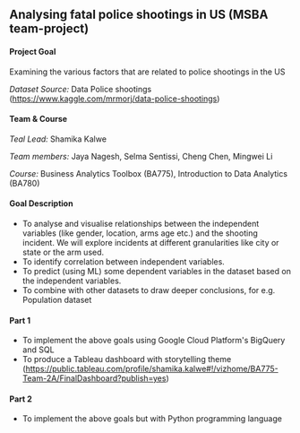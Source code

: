 ## Analysing fatal police shootings in US (MSBA team-project)

#### Project Goal

Examining the various factors that are related to police shootings in the US

*Dataset Source:* Data Police shootings (https://www.kaggle.com/mrmorj/data-police-shootings)

#### Team & Course

*Teal Lead:* Shamika Kalwe

*Team members:* Jaya Nagesh, Selma Sentissi, Cheng Chen, Mingwei Li

*Course:* Business Analytics Toolbox (BA775), Introduction to Data Analytics (BA780)


#### Goal Description

 - To analyse and visualise relationships between the independent variables (like gender, location, arms age etc.) and the shooting incident. We will explore incidents at different granularities like city or state or the arm used.
 - To identify correlation between independent variables.
 - To predict (using ML) some dependent variables in the dataset based on the independent variables.
 - To combine with other datasets to draw deeper conclusions, for e.g. Population dataset


#### Part 1
 - To implement the above goals using Google Cloud Platform's BigQuery and SQL
 - To produce a Tableau dashboard with storytelling theme (https://public.tableau.com/profile/shamika.kalwe#!/vizhome/BA775-Team-2A/FinalDashboard?publish=yes)


#### Part 2
 - To implement the above goals but with Python programming language
